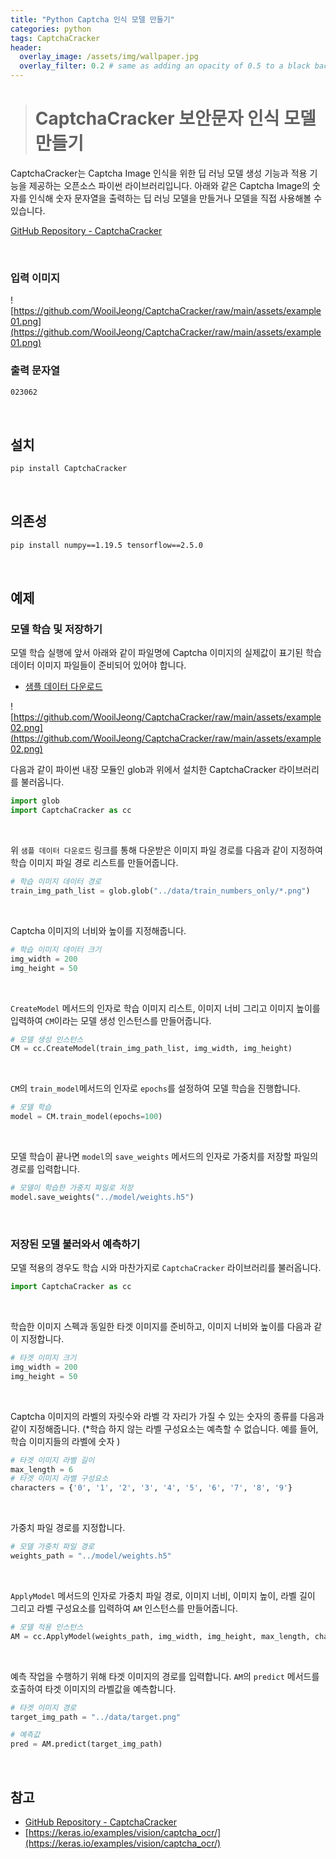 ```yaml
---
title: "Python Captcha 인식 모델 만들기"
categories: python
tags: CaptchaCracker
header:
  overlay_image: /assets/img/wallpaper.jpg
  overlay_filter: 0.2 # same as adding an opacity of 0.5 to a black background
---
```


> # CaptchaCracker 보안문자 인식 모델 만들기

CaptchaCracker는 Captcha Image 인식을 위한 딥 러닝 모델 생성 기능과 적용 기능을 제공하는 오픈소스 파이썬 라이브러리입니다. 아래와 같은 Captcha Image의 숫자를 인식해 숫자 문자열을 출력하는 딥 러닝 모델을 만들거나 모델을 직접 사용해볼 수 있습니다.

[GitHub Repository - CaptchaCracker](https://github.com/WooilJeong/CaptchaCracker)

<br>

### **입력 이미지**

![https://github.com/WooilJeong/CaptchaCracker/raw/main/assets/example01.png](https://github.com/WooilJeong/CaptchaCracker/raw/main/assets/example01.png)

### **출력 문자열**

```bash
023062
```

<br>

## **설치**

```bash
pip install CaptchaCracker
```

<br>

## **의존성**

```bash
pip install numpy==1.19.5 tensorflow==2.5.0
```

<br>

## **예제**

### **모델 학습 및 저장하기**

모델 학습 실행에 앞서 아래와 같이 파일명에 Captcha 이미지의 실제값이 표기된 학습 데이터 이미지 파일들이 준비되어 있어야 합니다.

- [샘플 데이터 다운로드](https://github.com/WooilJeong/CaptchaCracker/raw/main/sample.zip)

![https://github.com/WooilJeong/CaptchaCracker/raw/main/assets/example02.png](https://github.com/WooilJeong/CaptchaCracker/raw/main/assets/example02.png)

다음과 같이 파이썬 내장 모듈인 glob과 위에서 설치한 CaptchaCracker 라이브러리를 불러옵니다.

```python
import glob
import CaptchaCracker as cc
```

<br>

위 `샘플 데이터 다운로드` 링크를 통해 다운받은 이미지 파일 경로를 다음과 같이 지정하여 학습 이미지 파일 경로 리스트를 만들어줍니다.

```python
# 학습 이미지 데이터 경로
train_img_path_list = glob.glob("../data/train_numbers_only/*.png")
```

<br>

Captcha 이미지의 너비와 높이를 지정해줍니다.

```python
# 학습 이미지 데이터 크기
img_width = 200
img_height = 50
```

<br>

`CreateModel` 메서드의 인자로 학습 이미지 리스트, 이미지 너비 그리고 이미지 높이를 입력하여 `CM`이라는 모델 생성 인스턴스를 만들어줍니다.

```python
# 모델 생성 인스턴스
CM = cc.CreateModel(train_img_path_list, img_width, img_height)
```

<br>

`CM`의 `train_model`메서드의 인자로 `epochs`를 설정하여 모델 학습을 진행합니다.

```python
# 모델 학습
model = CM.train_model(epochs=100)
```

<br>

모델 학습이 끝나면 `model`의 `save_weights` 메서드의 인자로 가중치를 저장할 파일의 경로를 입력합니다.

```python
# 모델이 학습한 가중치 파일로 저장
model.save_weights("../model/weights.h5")
```

<br>

### **저장된 모델 불러와서 예측하기**

모델 적용의 경우도 학습 시와 마찬가지로 `CaptchaCracker` 라이브러리를 불러옵니다.

```python
import CaptchaCracker as cc
```

<br>

학습한 이미지 스펙과 동일한 타겟 이미지를 준비하고, 이미지 너비와 높이를 다음과 같이 지정합니다.

```python
# 타겟 이미지 크기
img_width = 200
img_height = 50
```

<br>

Captcha 이미지의 라벨의 자릿수와 라벨 각 자리가 가질 수 있는 숫자의 종류를 다음과 같이 지정해줍니다. (*학습 하지 않는 라벨 구성요소는 예측할 수 없습니다. 예를 들어, 학습 이미지들의 라벨에 숫자 )

```python
# 타겟 이미지 라벨 길이
max_length = 6
# 타겟 이미지 라벨 구성요소
characters = {'0', '1', '2', '3', '4', '5', '6', '7', '8', '9'}
```

<br>

가중치 파일 경로를 지정합니다.

```python
# 모델 가중치 파일 경로
weights_path = "../model/weights.h5"
```

<br>

`ApplyModel` 메서드의 인자로 가중치 파일 경로, 이미지 너비, 이미지 높이, 라벨 길이 그리고 라벨 구성요소를 입력하여 `AM` 인스턴스를 만들어줍니다.

```python
# 모델 적용 인스턴스
AM = cc.ApplyModel(weights_path, img_width, img_height, max_length, characters)
```

<br>

예측 작업을 수행하기 위해 타겟 이미지의 경로를 입력합니다. `AM`의 `predict` 메서드를 호출하여 타겟 이미지의 라벨값을 예측합니다.

```python
# 타겟 이미지 경로
target_img_path = "../data/target.png"

# 예측값
pred = AM.predict(target_img_path)
```

<br>


## **참고**

- [GitHub Repository - CaptchaCracker](https://github.com/WooilJeong/CaptchaCracker)
- [https://keras.io/examples/vision/captcha_ocr/](https://keras.io/examples/vision/captcha_ocr/)